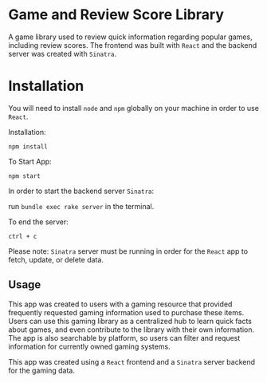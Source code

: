 # Game and Review Score Library

A game library used to review quick information regarding popular games, including review scores. The frontend was built with ```React``` and the backend server was created with ```Sinatra```. 

# Installation

You will need to install ``` node ``` and ``` npm ``` globally on your machine in order to use ```React```. 

Installation:

``` npm install ```

To Start App:


``` npm start ```

In order to start the backend server ```Sinatra```:

run ```bundle exec rake server``` in the terminal. 

To end the server:

```ctrl + c```

Please note: ```Sinatra``` server must be running in order for the ```React``` app to fetch, update, or delete data.

## Usage

This app was created to users with a gaming resource that provided frequently requested gaming information used to purchase these items. Users can use this gaming library as a centralized hub to learn quick facts about games, and even contribute to the library with their own information. The app is also searchable by platform, so users can filter and request information for currently owned gaming systems. 

This app was created using a ```React``` frontend and a ```Sinatra``` server backend for the gaming data. 
